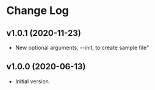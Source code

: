 Change Log
==========

v1.0.1 (2020-11-23)
-------------------
- New optional arguments, --init, to create sample file"

v1.0.0 (2020-06-13)
-------------------
- Initial version.
